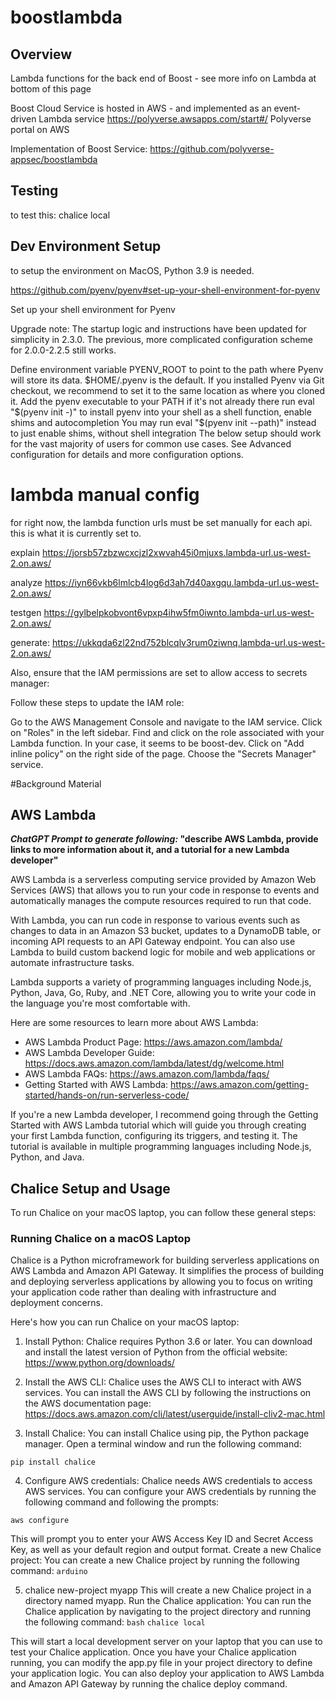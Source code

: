 # boostlambda

## Overview
Lambda functions for the back end of Boost - see more info on Lambda at bottom of this page

Boost Cloud Service is hosted in AWS - and implemented as an event-driven Lambda service
https://polyverse.awsapps.com/start#/ Polyverse portal on AWS

Implementation of Boost Service: https://github.com/polyverse-appsec/boostlambda

## Testing
to test this:
chalice local

## Dev Environment Setup
to setup the environment on MacOS, Python 3.9 is needed.

https://github.com/pyenv/pyenv#set-up-your-shell-environment-for-pyenv

Set up your shell environment for Pyenv

Upgrade note: The startup logic and instructions have been updated for simplicity in 2.3.0. The previous, more complicated configuration scheme for 2.0.0-2.2.5 still works.

Define environment variable PYENV_ROOT to point to the path where Pyenv will store its data. $HOME/.pyenv is the default. If you installed Pyenv via Git checkout, we recommend to set it to the same location as where you cloned it.
Add the pyenv executable to your PATH if it's not already there
run eval "$(pyenv init -)" to install pyenv into your shell as a shell function, enable shims and autocompletion
You may run eval "$(pyenv init --path)" instead to just enable shims, without shell integration
The below setup should work for the vast majority of users for common use cases. See Advanced configuration for details and more configuration options.

# lambda manual config

for right now, the lambda function urls must be set manually for each api. this is what it is currently set to.

explain
https://jorsb57zbzwcxcjzl2xwvah45i0mjuxs.lambda-url.us-west-2.on.aws/

analyze
https://iyn66vkb6lmlcb4log6d3ah7d40axgqu.lambda-url.us-west-2.on.aws/

testgen
https://gylbelpkobvont6vpxp4ihw5fm0iwnto.lambda-url.us-west-2.on.aws/

generate:
https://ukkqda6zl22nd752blcqlv3rum0ziwnq.lambda-url.us-west-2.on.aws/

Also, ensure that the IAM permissions are set to allow access to secrets manager:

Follow these steps to update the IAM role:

Go to the AWS Management Console and navigate to the IAM service.
Click on "Roles" in the left sidebar.
Find and click on the role associated with your Lambda function. In your case, it seems to be boost-dev.
Click on "Add inline policy" on the right side of the page.
Choose the "Secrets Manager" service.

#Background Material

## AWS Lambda
__*ChatGPT Prompt to generate following:* "describe AWS Lambda, provide links to more information about it, and a tutorial for a new Lambda developer"__

AWS Lambda is a serverless computing service provided by Amazon Web Services (AWS) that allows you to run your code in response to events and automatically manages the compute resources required to run that code.

With Lambda, you can run code in response to various events such as changes to data in an Amazon S3 bucket, updates to a DynamoDB table, or incoming API requests to an API Gateway endpoint. You can also use Lambda to build custom backend logic for mobile and web applications or automate infrastructure tasks.

Lambda supports a variety of programming languages including Node.js, Python, Java, Go, Ruby, and .NET Core, allowing you to write your code in the language you're most comfortable with.

Here are some resources to learn more about AWS Lambda:

- AWS Lambda Product Page: https://aws.amazon.com/lambda/
- AWS Lambda Developer Guide: https://docs.aws.amazon.com/lambda/latest/dg/welcome.html
- AWS Lambda FAQs: https://aws.amazon.com/lambda/faqs/
- Getting Started with AWS Lambda: https://aws.amazon.com/getting-started/hands-on/run-serverless-code/

If you're a new Lambda developer, I recommend going through the Getting Started with AWS Lambda tutorial which will guide you through creating your first Lambda function, configuring its triggers, and testing it. The tutorial is available in multiple programming languages including Node.js, Python, and Java.

## Chalice Setup and Usage

To run Chalice on your macOS laptop, you can follow these general steps:

### Running Chalice on a macOS Laptop

Chalice is a Python microframework for building serverless applications on AWS Lambda and Amazon API Gateway. It simplifies the process of building and deploying serverless applications by allowing you to focus on writing your application code rather than dealing with infrastructure and deployment concerns.

Here's how you can run Chalice on your macOS laptop:

1. Install Python: Chalice requires Python 3.6 or later. You can download and install the latest version of Python from the official website: https://www.python.org/downloads/

2. Install the AWS CLI: Chalice uses the AWS CLI to interact with AWS services. You can install the AWS CLI by following the instructions on the AWS documentation page: https://docs.aws.amazon.com/cli/latest/userguide/install-cliv2-mac.html

3. Install Chalice: You can install Chalice using pip, the Python package manager. Open a terminal window and run the following command:

```pip install chalice```

4. Configure AWS credentials: Chalice needs AWS credentials to access AWS services. You can configure your AWS credentials by running the following command and following the prompts:

``` aws configure ```

This will prompt you to enter your AWS Access Key ID and Secret Access Key, as well as your default region and output format.
Create a new Chalice project: You can create a new Chalice project by running the following command:
``` arduino ```

5. chalice new-project myapp
This will create a new Chalice project in a directory named myapp.
Run the Chalice application: You can run the Chalice application by navigating to the project directory and running the following command:
``` bash ```
``` chalice local ```

This will start a local development server on your laptop that you can use to test your Chalice application.
Once you have your Chalice application running, you can modify the app.py file in your project directory to define your application logic. You can also deploy your application to AWS Lambda and Amazon API Gateway by running the chalice deploy command.
